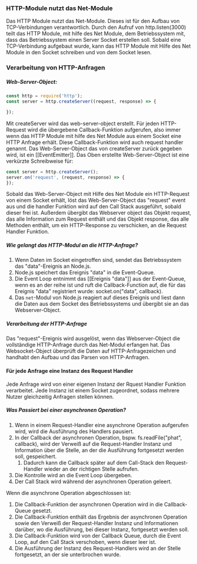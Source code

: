 ### HTTP-Module nutzt das Net-Module 
Das HTTP Module nutzt das Net-Module. Dieses ist für den Aufbau von TCP-Verbindungen verantwortlich. Durch den Aufruf von http.listen(3000) teilt das HTTP Module, mit hilfe des Net Module, dem Betriebssystem mit, dass das Betriebssystem einen Server Socket erstellen soll. Sobald eine TCP-Verbindung aufgebaut wurde, kann das HTTP Module mit Hilfe des Net Module in den Socket schreiben und von dem Socket lesen. 

### Verarbeitung von HTTP-Anfragen
##### Web-Server-Object:

```javascript
const http = require('http');
const server = http.createServer((request, response) => {

});
```

Mit createServer wird das web-server-object erstellt.
Für jeden HTTP-Request wird die übergebene Callback-Funktion aufgerufen, also immer wenn das HTTP Module mit hilfe des Net Module aus einem Socket eine HTTP Anfrage erhält. Diese Callback-Funktion wird auch request handler genannt.
Das Web-Server-Object das von createServer zurück gegeben wird, ist ein [[EventEmitter]].
Das Oben erstellte Web-Server-Object ist eine verkürzte Schreibweise für:

```javascript
const server = http.createServer();
server.on('request', (request, response) => { 
});
```

Sobald das Web-Server-Object mit Hilfe des Net Module ein HTTP-Request von einem Socket erhält, löst das Web-Server-Object das "request" event aus und die handler Funktion wird auf den Call Stack ausgeführt, sobald dieser frei ist. Außerdem übergibt das Webserver object das Objekt request, das alle Information zum Request enthält und das Objekt response, das alle Methoden enthält, um ein HTTP-Response zu verschicken, an die Request Handler Funktion.

##### Wie gelangt das HTTP-Modul an die HTTP-Anfrage?
1. Wenn Daten im Socket eingetroffen sind, sendet das Betriebssystem das "data"-Ereignis an Node.js.
2. Node.js speichert das Ereignis "data" in die Event-Queue.
3. Die Event Loop entnimmt das [[Ereignis "data"]] aus der Event-Queue, wenn es an der reihe ist und  ruft die Callback-Function auf, die für das Ereignis "data" registriert wurde: socket.on("data", callback).
5. Das `net`-Modul von Node.js reagiert auf dieses Ereignis und liest dann die Daten aus dem Socket des Betriebssystems und übergibt sie an das Webserver-Object.

##### Verarbeitung der HTTP-Anfrage
Das "request"-Ereignis wird ausgelöst, wenn das Webserver-Object die vollständige HTTP-Anfrage durch das Net-Modul erfangen hat. Das Websocket-Object überprüft die Daten auf HTTP-Anfragezeichen und handhabt den Aufbau und das Parsen von HTTP-Anfragen.
#### Für jede Anfrage eine Instanz des Request Handler
Jede Anfrage wird von einer eigenen Instanz der Rquest Handler Funktion verarbeitet. Jede Instanz ist einem Socket zugeordnet, sodass mehrere Nutzer gleichzeitig Anfragen stellen können.

##### Was Passiert bei einer asynchronen Operation?
1. Wenn in einem Request-Handler eine asynchrone Operation aufgerufen wird, wird die Ausführung des Handlers pausiert.
2. In der Callback der asynchronen Operation, bspw. fs.readFile("phat", callback), wird der Verweiß auf die Request-Handler Instanz und Information über die Stelle, an der die Ausführung fortgesetzt werden soll, gespeichert.
	1. Dadurch kann die Callback später auf dem Call-Stack den Request-Handler wieder an der richtigen Stelle aufrufen.
3. Die Kontrolle wird an die Event Loop übergeben.
4. Der Call Stack wird während der asynchronen Operation geleert.

Wenn die asynchrone Operation abgeschlossen ist:

1. Die Callback-Funktion der asynchronen Operation wird in die Callback-Queue gesetzt.
2. Die Callback-Funktion enthält das Ergebnis der asynchronen Operation sowie den Verweiß der Request-Handler Instanz und Informationen darüber, wo die Ausführung, bei dieser Instanz, fortgesetzt werden soll.
4. Die Callback-Funktion wird von der Callback Queue, durch die Event Loop, auf den Call Stack verschoben, wenn dieser leer ist.
5. Die Ausführung der Instanz des Request-Handlers wird an der Stelle fortgesetzt, an der sie unterbrochen wurde.